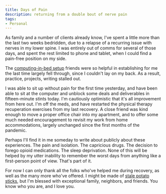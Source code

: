 ```yaml
---
title: Days of Pain
description: returning from a double bout of nerve pain
tags:
- Personal
---
```


As family and a number of clients already know, I've spent a little more than the last two weeks bedridden, due to a relapse of a recurring issue with nerves in my lower spine.  I was entirely out of comms for several of those days, and spent the rest limited to phone and tablet, when I could find a pain-free position on my side.

The [computing-in-bed setup](https://writing.kemitchell.com/2019/05/12/Prone-Blogging-Setup.html) friends were so helpful in establishing for me the last time largely fell through, since I couldn't lay on my back.  As a result, practice, projects, writing stalled out.

I was able to sit up without pain for the first time yesterday, and have been able to sit at the computer and unblock some deals and deliverables in fifteen-minute stints today.  I'm cautiously optimistic that it's all improvement from here out.  I'm off the meds, and have restarted the physical therapy recuperation exercises from my last recovery.  A close friend was kind enough to move a proper office chair into my apartment, and to offer some much needed encouragement to revisit my work from home accommodations, largely unchanged since the first months of the pandemic.

Perhaps I'll find it in me someday to write about publicly about these experiences.  The pain and isolation.  The capricious drugs.  The decision to forego opioid medications.  The sleep deprivation.  None of this will be helped by my utter inability to remember the worst days from anything like a first-person point of view.  That's part of it.

For now I can only thank all the folks who've helped me during recovery, as well as the many more who've offered.  I might be made of [stale potato sticks](https://www.mccormick.com/frenchs/products/potato-sticks/original-potato-sticks), but I'm blessed with exceptional family, neighbors, and friends.  You know who you are, and I love you.
